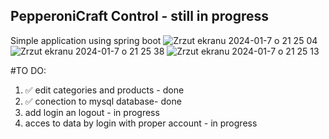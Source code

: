 ## PepperoniCraft Control - still in progress
Simple application using spring boot
![Zrzut ekranu 2024-01-7 o 21 25 04](https://github.com/MagdalenaRosa/spring/assets/128220619/fddc5617-fc6f-46e8-85f6-471c85bc27c6)
![Zrzut ekranu 2024-01-7 o 21 25 38](https://github.com/MagdalenaRosa/spring/assets/128220619/e1af0e61-2890-4165-8e9d-8c7b4fd00992)
![Zrzut ekranu 2024-01-7 o 21 25 13](https://github.com/MagdalenaRosa/spring/assets/128220619/84e2969d-1dc8-4dd6-8371-3600e6a51f22)


#TO DO:

1. ✅ edit categories and products - done
2. ✅ conection to mysql database- done
3. add login an logout - in progress
4. acces to data by login with proper account - in progress


